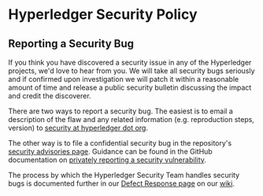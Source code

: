 # Hyperledger Security Policy

## Reporting a Security Bug

If you think you have discovered a security issue in any of the Hyperledger projects, we'd love to hear from you. We will take all security bugs seriously and if confirmed upon investigation we will patch it within a reasonable amount of time and release a public security bulletin discussing the impact and credit the discoverer.

There are two ways to report a security bug. The easiest is to email a description of the flaw and any related information (e.g. reproduction steps, version) to [security at hyperledger dot org](mailto:security@hyperledger.org).

The other way is to file a confidential security bug in the repository's [security advisories page](https://github.com/hyperledger/firefly/security/advisories). Guidance can be found in the GitHub documentation on [privately reporting a security vulnerability](https://docs.github.com/en/code-security/security-advisories/guidance-on-reporting-and-writing/privately-reporting-a-security-vulnerability).

The process by which the Hyperledger Security Team handles security bugs is documented further in our [Defect Response page](https://lf-hyperledger.atlassian.net/wiki/spaces/SEC/pages/20283618/Defect+Response) on our [wiki](https://lf-hyperledger.atlassian.net/wiki).
